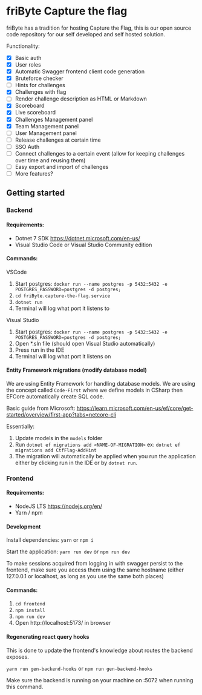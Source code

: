 # friByte Capture the flag

friByte has a tradition for hosting Capture the Flag, this is our open source code repository for our self developed and self hosted solution.

Functionality:

- [x] Basic auth
- [x] User roles
- [x] Automatic Swagger frontend client code generation
- [x] Bruteforce checker
- [ ] Hints for challenges
- [x] Challenges with flag
- [ ] Render challenge description as HTML or Markdown
- [x] Scoreboard
- [x] Live scoreboard
- [x] Challenges Management panel
- [x] Team Management panel
- [ ] User Management panel
- [ ] Release challenges at certain time
- [ ] SSO Auth
- [ ] Connect challenges to a certain event (allow for keeping challenges over time and reusing them)
- [ ] Easy export and import of challenges
- [ ] More features?

## Getting started

### Backend

#### Requirements:

- Dotnet 7 SDK https://dotnet.microsoft.com/en-us/
- Visual Studio Code or Visual Studio Community edition

#### Commands:

VSCode

1. Start postgres: `docker run --name postgres -p 5432:5432 -e POSTGRES_PASSWORD=postgres -d postgres;`
2. `cd friByte.capture-the-flag.service`
3. `dotnet run`
4. Terminal will log what port it listens to

Visual Studio

1. Start postgres: `docker run --name postgres -p 5432:5432 -e POSTGRES_PASSWORD=postgres -d postgres;`
2. Open \*.sln file (should open Visual Studio automatically)
3. Press run in the IDE
4. Terminal will log what port it listens on

#### Entity Framework migrations (modify database model)

We are using Entity Framework for handling database models. We are using the concept called `Code-First` where we define models in CSharp then EFCore automatically create SQL code.

Basic guide from Microsoft: https://learn.microsoft.com/en-us/ef/core/get-started/overview/first-app?tabs=netcore-cli

Essentially:

1. Update models in the `models` folder
2. Run `dotnet ef migrations add <NAME-OF-MIGRATION>` ex: `dotnet ef migrations add CtfFlag-AddHint`
3. The migration will automatically be applied when you run the application either by clicking run in the IDE or by `dotnet run`.

### Frontend

#### Requirements:

- NodeJS LTS https://nodejs.org/en/
- Yarn / npm

#### Development

Install dependencies: `yarn` or `npm i`

Start the application: `yarn run dev` or `npm run dev`

To make sessions acquired from logging in with swagger persist to the frontend, make sure you access them using the same hostname (either 127.0.0.1 or localhost, as long as you use the same both places)

#### Commands:

1. `cd frontend`
2. `npm install`
3. `npm run dev`
4. Open http://localhost:5173/ in browser

#### Regenerating react query hooks

This is done to update the frontend's knowledge about routes the backend exposes.

`yarn run gen-backend-hooks` or `npm run gen-backend-hooks`

Make sure the backend is running on your machine on :5072 when running this command.

